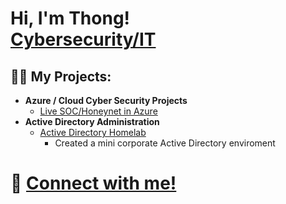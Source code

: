 <h1>Hi, I'm Thong! <br/><a href="https://www.linkedin.com/in/Thuynh808/">Cybersecurity/IT</a></h1>

<h2>👨‍💻 My Projects:</h2>

- <b>Azure / Cloud Cyber Security Projects</b>
  - [Live SOC/Honeynet in Azure](https://github.com/Thuynh808/Cloud-SOC)
- <b>Active Directory Administration</b>
  - [Active Directory Homelab](https://github.com/Thuynh808/Active-Directory-Homelab)
    - Created a mini corporate Active Directory enviroment

<h1> 🤳 <a href="https://www.linkedin.com/in/Thuynh808/">Connect with me!</a>

